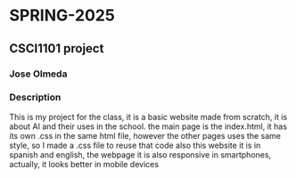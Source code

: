 # SPRING-2025
## CSCI1101 project
### Jose Olmeda
### Description
This is my project for the class, it is a basic website made from scratch, it is about AI
and their uses in the school.
the main page is the index.html, it has its own .css in the same html file, however the other pages uses the same style, so I made a .css file to reuse that code
also this website it is in spanish and english, the webpage it is also responsive in smartphones, actually, it looks better in mobile devices
